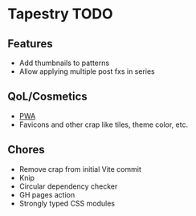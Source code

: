 # Tapestry TODO

## Features

- Add thumbnails to patterns
- Allow applying multiple post fxs in series

## QoL/Cosmetics

- [PWA](https://vite-pwa-org.netlify.app/)
- Favicons and other crap like tiles, theme color, etc.

## Chores

- Remove crap from initial Vite commit
- Knip
- Circular dependency checker
- GH pages action
- Strongly typed CSS modules
